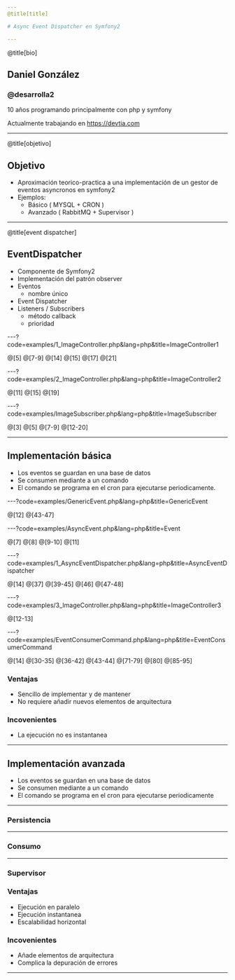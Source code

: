 ```yaml
---
@title[title]

# Async Event Dispatcher en Symfony2

---
```

@title[bio]

## Daniel González

### @desarrolla2

10 años programando principalmente con php y symfony

Actualmente trabajando en https://devtia.com

---
@title[objetivo]

## Objetivo

- Aproximación teorico-practica a una implementación de un gestor de eventos asyncronos en symfony2
- Ejemplos:
    - Básico ( MYSQL + CRON )
    - Avanzado ( RabbitMQ + Supervisor )
---
@title[event dispatcher]

## EventDispatcher

- Componente de Symfony2
- Implementación del patrón observer
- Eventos
    - nombre único
- Event Dispatcher
- Listeners / Subscribers
    - método callback
    - prioridad
    
---?code=examples/1_ImageController.php&lang=php&title=ImageController1

@[5]
@[7-9]
@[14]
@[15]
@[17]
@[21]

---?code=examples/2_ImageController.php&lang=php&title=ImageController2

@[11]
@[15]
@[19]

---?code=examples/ImageSubscriber.php&lang=php&title=ImageSubscriber

@[3]
@[5]
@[7-9]
@[12-20]

---

## Implementación básica

- Los eventos se guardan en una base de datos
- Se consumen mediante a un comando
- El comando se programa en el cron para ejecutarse periodicamente.

---?code=examples/GenericEvent.php&lang=php&title=GenericEvent

@[12]
@[43-47]

---?code=examples/AsyncEvent.php&lang=php&title=Event

@[7]
@[8]
@[9-10]
@[11]

---?code=examples/1_AsyncEventDispatcher.php&lang=php&title=AsyncEventDispatcher

@[14]
@[37]
@[39-45]
@[46]
@[47-48]

---?code=examples/3_ImageController.php&lang=php&title=ImageController3

@[12-13]

---?code=examples/EventConsumerCommand.php&lang=php&title=EventConsumerCommand

@[14]
@[30-35]
@[36-42]
@[43-44]
@[71-79]
@[80]
@[85-95]

### Ventajas

- Sencillo de implementar y de mantener
- No requiere añadir nuevos elementos de arquitectura

### Incovenientes

- La ejecución no es instantanea 

---

## Implementación avanzada

- Los eventos se guardan en una base de datos
- Se consumen mediante a un comando
- El comando se programa en el cron para ejecutarse periodicamente

---

### Persistencia

---

### Consumo

---

### Supervisor

### Ventajas

- Ejecución en paralelo
- Ejecución instantanea
- Escalabilidad horizontal

### Incovenientes

- Añade elementos de arquitectura
- Complica la depuración de errores

---